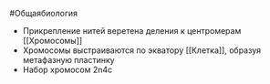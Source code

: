 #Общаябиология 
- Прикрепление нитей веретена деления к центромерам [[Хромосомы]]
- Хромосомы выстраиваются по экватору [[Клетка]], образуя метафазную пластинку
- Набор хромосом 2n4c